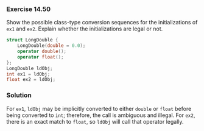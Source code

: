 ### Exercise 14.50

Show the possible class-type conversion sequences for the initializations of
`ex1` and `ex2`. Explain whether the initializations are legal or not.

```cpp
struct LongDouble {
    LongDouble(double = 0.0);
    operator double();
    operator float();
};
LongDouble ldObj;
int ex1 = ldObj;
float ex2 = ldObj;
```

### Solution

For `ex1`, `ldObj` may be implicitly converted to either `double` or `float`
before being converted to `int`; therefore, the call is ambiguous and illegal.
For `ex2`, there is an exact match to `float`, so `ldObj` will call that
operator legally.
